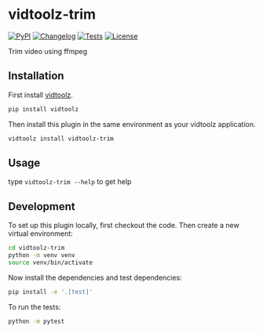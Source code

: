 # vidtoolz-trim

[![PyPI](https://img.shields.io/pypi/v/vidtoolz-trim.svg)](https://pypi.org/project/vidtoolz-trim/)
[![Changelog](https://img.shields.io/github/v/release/sukhbinder/vidtoolz-trim?include_prereleases&label=changelog)](https://github.com/sukhbinder/vidtoolz-trim/releases)
[![Tests](https://github.com/sukhbinder/vidtoolz-trim/workflows/Test/badge.svg)](https://github.com/sukhbinder/vidtoolz-trim/actions?query=workflow%3ATest)
[![License](https://img.shields.io/badge/license-Apache%202.0-blue.svg)](https://github.com/sukhbinder/vidtoolz-trim/blob/main/LICENSE)

Trim video using ffmpeg

## Installation

First install [vidtoolz](https://github.com/sukhbinder/vidtoolz).

```bash
pip install vidtoolz
```

Then install this plugin in the same environment as your vidtoolz application.

```bash
vidtoolz install vidtoolz-trim
```
## Usage

type ``vidtoolz-trim --help`` to get help



## Development

To set up this plugin locally, first checkout the code. Then create a new virtual environment:
```bash
cd vidtoolz-trim
python -m venv venv
source venv/bin/activate
```
Now install the dependencies and test dependencies:
```bash
pip install -e '.[test]'
```
To run the tests:
```bash
python -m pytest
```
